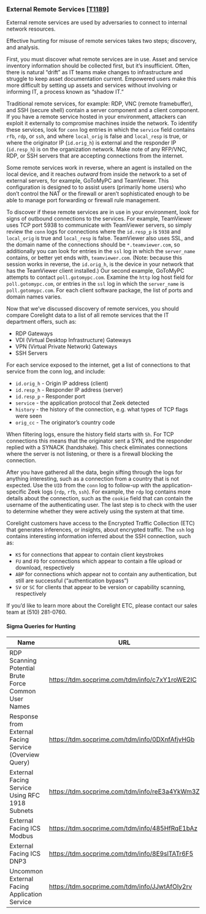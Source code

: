 ### External Remote Services [\[T1189\]](https://attack.mitre.org/techniques/T1133)

External remote services are used by adversaries to connect to internal network resources.

Effective hunting for misuse of remote services takes two steps; discovery, and analysis.

First, you must discover what remote services are in use. Asset and service inventory information should be collected first, but it’s insufficient. Often, there is natural “drift” as IT teams make changes to infrastructure and struggle to keep asset documentation current. Empowered users make this more difficult by setting up assets and services without involving or informing IT, a process known as “shadow IT.”

Traditional remote services, for example: RDP, VNC (remote framebuffer), and SSH (secure shell) contain a server component and a client component.  If you have a remote service hosted in your environment, attackers can exploit it externally to compromise machines inside the network. To identify these services, look for `conn` log entries in which the `service` field contains `rfb`, `rdp`, or `ssh`, and where `local_orig` is false and `local_resp` is true, or where the originator IP (`id.orig_h`) is external and the responder IP (`id.resp_h`) is on the organization network. Make note of any RFP/VNC, RDP, or SSH servers that are accepting connections from the internet.

Some remote services work in reverse, where an agent is installed on the local device, and it reaches _outward_ from inside the network to a set of external servers, for example, GoToMyPC and TeamViewer. This configuration is designed to to assist users (primarily home users) who don’t control the NAT or the firewall or aren’t sophisticated enough to be able to manage port forwarding or firewall rule management.

To discover if these remote services are in use in your environment, look for signs of outbound connections to the services. For example, TeamViewer uses TCP port 5938 to communicate with TeamViewer servers, so simply review the `conn` logs for connections where the `id.resp_p` is `5938` and `local_orig` is true and `local_resp` is false. TeamViewer also uses SSL, and the domain name of the connections should be `*.teamviewer.com`, so additionally you can look for entries in the `ssl` log in which the `server_name` contains, or better yet ends with, `teamviewer.com`. (Note: because this session works in reverse, the `id.orig_h`, is the device in your network that has the TeamViewer client installed.) Our second example, GoToMyPC attempts to contact `poll.gotomypc.com`. Examine the `http` log host field for `poll.gotomypc.com`, or entries in the `ssl` log in which the `server_name` is `poll.gotomypc.com`. For each client software package, the list of ports and domain names varies.

Now that we’ve discussed discovery of remote services, you should compare Corelight data to a list of all remote services that the IT department offers, such as:
- RDP Gateways
- VDI (Virtual Desktop Infrastructure) Gateways
- VPN (Virtual Private Network) Gateways
- SSH Servers

For each service exposed to the internet, get a list of connections to that service from the conn log, and include:
- `id.orig_h` - Origin IP address (client)
- `id.resp_h` - Responder IP address (server)
- `id.resp_p` - Responder port
- `service` - the application protocol that Zeek detected
- `history` - the history of the connection, e.g. what types of TCP flags were seen
- `orig_cc` - The originator’s country code

When filtering logs, ensure the history field starts with `Sh`. For TCP connections this means that the originator sent a SYN, and the responder replied with a SYNACK (handshake). This check eliminates connections where the server is not listening, or there is a firewall blocking the connection.

After you have gathered all the data, begin sifting through the logs for anything interesting, such as a connection from a country that is not expected. Use the `UID` from the `conn` log to follow-up with the application-specific Zeek logs (`rdp`, `rfb`, `ssh`). For example, the `rdp` log contains more details about the connection, such as the `cookie` field that can contain the username of the authenticating user. The last step is to check with the user to determine whether they were actively using the system at that time.

Corelight customers have access to the Encrypted Traffic Collection (ETC) that generates inferences, or insights, about encrypted traffic. The `ssh` log contains interesting information inferred about the SSH connection, such as:
- `KS` for connections that appear to contain client keystrokes
- `FU` and `FD` for connections which appear to contain a file upload or download, respectively
- `ABP` for connections which appear not to contain any authentication, but still are successful (“authentication bypass”)
- `SV` or `SC` for clients that appear to be version or capability scanning, respectively

If you’d like to learn more about the Corelight ETC, please contact our sales team at (510) 281-0760.

#### Sigma Queries for Hunting

|Name|URL|
|--|--|
|RDP Scanning Potential Brute Force Common User Names|https://tdm.socprime.com/tdm/info/c7xY1roWE2IC |
|Response from External Facing Service (Overview Query)|https://tdm.socprime.com/tdm/info/0DXnfAfjvHGb |
|External Facing Service Using RFC 1918 Subnets|https://tdm.socprime.com/tdm/info/reE3a4YkWm3Z |
|External Facing ICS Modbus|https://tdm.socprime.com/tdm/info/485HfRqE1bAz |
|External Facing ICS DNP3|https://tdm.socprime.com/tdm/info/8E9slTATr6F5 |
|Uncommon External Facing Application Service|https://tdm.socprime.com/tdm/info/JJwtAfOIy2rv |
